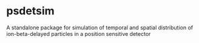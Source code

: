 # psdetsim
A standalone package for simulation of temporal and spatial distribution of ion-beta-delayed particles in a position sensitive detector
